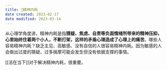 ```yaml
---
title: 🐤精神内耗
date created: 2023-02-17
date modified: 2023-03-14
---
```


从心理学角度讲，精神内耗是指**猜疑、焦虑、自责等负面情绪所带来的精神压抑，心里始终住着两个小人，不断打架，这样的矛盾心理造成了心理上的痛苦**。哪些人容易精神内耗？缺乏主见、高敏感、没有自信的人很容易精神内耗。因为敏感的人会做出过度的猜疑，过多揣摩可能会发生但没有依据支撑的事情。

[[活在当下]]对于解决精神内耗，很重要。
